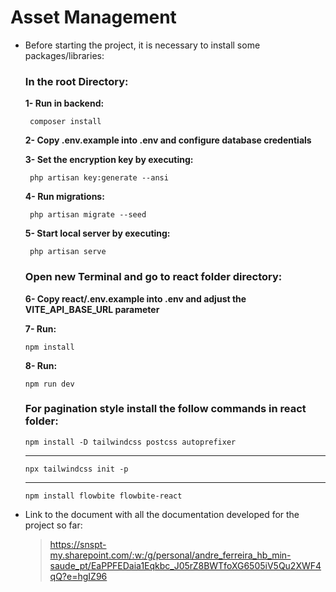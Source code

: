 # Asset Management

-   Before starting the project, it is necessary to install some packages/libraries:

    ### In the root Directory:
    
       **1- Run in backend:**

         composer install
        
      **2- Copy .env.example into .env and configure database credentials**

      **3- Set the encryption key by executing:**

         php artisan key:generate --ansi

       **4- Run migrations:**

         php artisan migrate --seed

     **5- Start local server by executing:**

         php artisan serve
        
        

    ### Open new Terminal and go to **react** folder directory:
    
     **6- Copy react/.env.example into .env and adjust the VITE_API_BASE_URL parameter**

     **7- Run:**

        npm install
    
     **8- Run:**

        npm run dev
      
     ### **For pagination style install the follow commands in react folder:**

        npm install -D tailwindcss postcss autoprefixer
     ______________________________________________________

        npx tailwindcss init -p
     ______________________________________________________

        npm install flowbite flowbite-react


-   Link to the document with all the documentation developed for the project so far:
    > https://snspt-my.sharepoint.com/:w:/g/personal/andre_ferreira_hb_min-saude_pt/EaPPFEDaia1Eqkbc_J05rZ8BWTfoXG6505iV5Qu2XWF4qQ?e=hgIZ96
